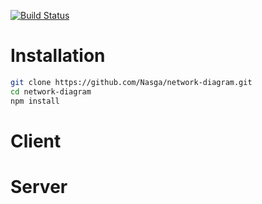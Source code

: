 [![Build Status](https://travis-ci.org/Nasga/network-diagram.png?branch=master)](https://travis-ci.org/Nasga/network-diagram)
# Installation
`````bash
git clone https://github.com/Nasga/network-diagram.git
cd network-diagram
npm install
`````
# Client
# Server
